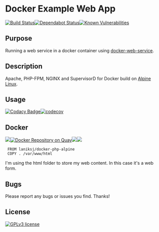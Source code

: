 # Docker Example Web App
[![Build Status](https://travis-ci.org/LanikSJ/docker-web-service.svg?branch=master)](https://travis-ci.org/LanikSJ/docker-web-service)[![Dependabot Status](https://api.dependabot.com/badges/status?host=github&repo=LanikSJ/docker-web-service)](https://dependabot.com)[![Known Vulnerabilities](https://snyk.io/test/github/LanikSJ/docker-web-service/badge.svg?targetFile=/docs/Gemfile.lock)](https://snyk.io/test/github/LanikSJ/docker-web-service)

## Purpose
Running a web service in a docker container using [docker-web-service](https://github.com/LanikSJ/docker-web-service).

## Description
Apache, PHP-FPM, NGINX and SupervisorD for Docker build on [Alpine Linux](http://www.alpinelinux.org/).

## Usage
[![Codacy Badge](https://api.codacy.com/project/badge/Grade/3fd126b036ab4be2a61ab822b982247e)](https://www.codacy.com/app/Lanik/docker-web-service?utm_source=github.com&amp;utm_medium=referral&amp;utm_content=LanikSJ/docker-web-service&amp;utm_campaign=Badge_Grade)[![codecov](https://codecov.io/gh/LanikSJ/docker-web-service/branch/master/graph/badge.svg)](https://codecov.io/gh/LanikSJ/docker-web-service)  

## Docker  
![](https://img.shields.io/docker/cloud/automated/laniksj/docker-web-service.svg?style=flat)[![Docker Repository on Quay](https://quay.io/repository/laniksj/docker-web-service/status "Docker Repository on Quay")](https://quay.io/repository/laniksj/docker-web-service)![](https://img.shields.io/docker/pulls/laniksj/docker-web-service.svg?style=flat)[![](https://images.microbadger.com/badges/image/laniksj/docker-web-service.svg)](https://microbadger.com/images/laniksj/docker-web-service "Get your own image badge on microbadger.com")

     FROM laniksj/docker-php-alpine
     COPY . /var/www/html

I'm using the html folder to store my web content.  In this case it's a web form.

## Bugs
Please report any bugs or issues you find. Thanks!

## License
[![GPLv3 license](https://badgen.net/github/license/LanikSJ/docker-web-service)](http://perso.crans.org/besson/LICENSE.html)

